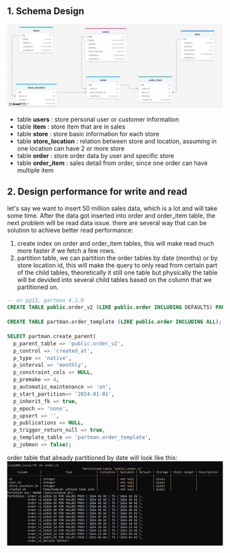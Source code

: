 ## 1. Schema Design

![sales](./drawSQL-schema-table.png)

- table **users** : store personal user or customer information 
- table **item** : store item that are in sales
- table **store** : store basic information for each store
- table **store_location** : relation between store and location, assuming in one location can have 2 or more store
- table **order** : store order data by user and specific store
- table **order_item** : sales detail from order, since one order can have multiple item

## 2. Design performance for write and read

let's say we want to insert 50 million sales data, which is a lot and will take some time. After the data got inserted into order and order_item table, the next problem will be read data issue. there are several way that can be solution to achieve better read performance:

1. create index on order and order_item tables, this will make read much more faster if we fetch a few rows.
2. partition table, we can partition the order tables by date (months) or by store location id, this will make the query to only read from certain part of the child tables, theoretically it still one table but physically the table will be devided into several child tables based on the column that we partitioned on.

```sql
-- on pg13, partman 4.2.0
CREATE TABLE public.order_v2 (LIKE public.order INCLUDING DEFAULTS) PARTITION BY RANGE (date(created_at));

CREATE TABLE partman.order_template (LIKE public.order INCLUDING ALL);

SELECT partman.create_parent(
  p_parent_table => 'public.order_v2',
  p_control => 'created_at', 
  p_type => 'native', 
  p_interval => 'monthly', 
  p_constraint_cols => NULL, 
  p_premake => 4, 
  p_automatic_maintenance => 'on', 
  p_start_partition=> '2024-01-01', 
  p_inherit_fk => true, 
  p_epoch => 'none', 
  p_upsert => '', 
  p_publications => NULL, 
  p_trigger_return_null => true, 
  p_template_table => 'partman.order_template', 
  p_jobmon => false);
```

order table that already partitioned by date will look like this:
![order_v2](./order_partitioned.png)
